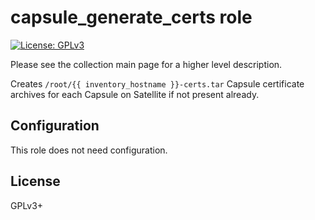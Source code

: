 # capsule_generate_certs role

[![License: GPLv3](https://img.shields.io/badge/license-GPLv3-brightgreen.svg)](https://www.gnu.org/licenses/gpl-3.0)

Please see the collection main page for a higher level description.

Creates `/root/{{ inventory_hostname }}-certs.tar` Capsule certificate
archives for each Capsule on Satellite if not present already.

## Configuration

This role does not need configuration.

## License

GPLv3+

